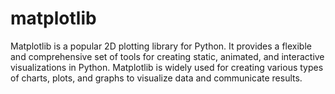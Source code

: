 # matplotlib

Matplotlib is a popular 2D plotting library for Python. It provides a flexible and comprehensive set of tools for creating static, animated, and interactive visualizations in Python. Matplotlib is widely used for creating various types of charts, plots, and graphs to visualize data and communicate results.
